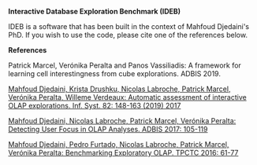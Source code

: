 **Interactive Database Exploration Benchmark (IDEB)**

IDEB is a software that has been built in the context of Mahfoud Djedaini's PhD.
If you wish to use the code, please cite one of the references below.

**References**

Patrick Marcel, Verónika Peralta and Panos Vassiliadis: A framework for learning cell interestingness from cube explorations. ADBIS 2019.


[Mahfoud Djedaini, Krista Drushku, Nicolas Labroche, Patrick Marcel, Verónika Peralta, Willeme Verdeaux: Automatic assessment of interactive OLAP explorations. Inf. Syst. 82: 148-163 (2019)
2017](https://doi.org/10.1016/j.is.2018.06.008)

[Mahfoud Djedaini, Nicolas Labroche, Patrick Marcel, Verónika Peralta: Detecting User Focus in OLAP Analyses. ADBIS 2017: 105-119](https://doi.org/10.1007/978-3-319-66917-5_8)

[Mahfoud Djedaini, Pedro Furtado, Nicolas Labroche, Patrick Marcel, Verónika Peralta: Benchmarking Exploratory OLAP. TPCTC 2016: 61-77](https://doi.org/10.1007/978-3-319-54334-5_5)